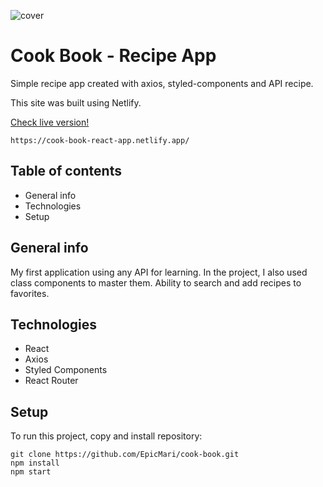 ![cover](github/CookBook.gif)

# Cook Book - Recipe App

Simple recipe app created with axios, styled-components and API recipe.

This site was built using Netlify.

[Check live version!](https://cook-book-react-app.netlify.app/)

```
https://cook-book-react-app.netlify.app/
```

## Table of contents

- General info
- Technologies
- Setup

## General info

My first application using any API for learning. In the project, I also used class components to master them. Ability to search and add recipes to favorites.

## Technologies

- React
- Axios
- Styled Components
- React Router

## Setup

To run this project, copy and install repository:

```
git clone https://github.com/EpicMari/cook-book.git
npm install
npm start
```
